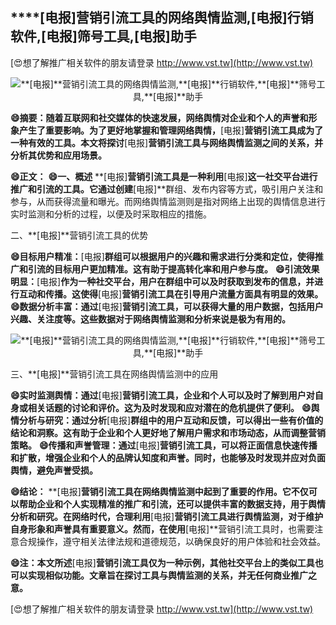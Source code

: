 ## ****[电报]**营销引流工具的网络舆情监测,**[电报]**行销软件,**[电报]**筛号工具,**[电报]**助手**

[😍想了解推广相关软件的朋友请登录 http://www.vst.tw](http://www.vst.tw)

 <center><img src="https://vst.tw/MP4/tuiguang/png/4.png" alt="**[电报]**营销引流工具的网络舆情监测,**[电报]**行销软件,**[电报]**筛号工具,**[电报]**助手"></center>

**😄摘要：随着互联网和社交媒体的快速发展，网络舆情对企业和个人的声誉和形象产生了重要影响。为了更好地掌握和管理网络舆情，**[电报]**营销引流工具成为了一种有效的工具。本文将探讨**[电报]**营销引流工具与网络舆情监测之间的关系，并分析其优势和应用场景。**

**😄正文：**
**😄一、概述**
**[电报]**营销引流工具是一种利用**[电报]**这一社交平台进行推广和引流的工具。它通过创建**[电报]**群组、发布内容等方式，吸引用户关注和参与，从而获得流量和曝光。而网络舆情监测则是指对网络上出现的舆情信息进行实时监测和分析的过程，以便及时采取相应的措施。

二、**[电报]**营销引流工具的优势

**😄目标用户精准：**[电报]**群组可以根据用户的兴趣和需求进行分类和定位，使得推广和引流的目标用户更加精准。这有助于提高转化率和用户参与度。**
**😄引流效果明显：**[电报]**作为一种社交平台，用户在群组中可以及时获取到发布的信息，并进行互动和传播。这使得**[电报]**营销引流工具在引导用户流量方面具有明显的效果。**
**😄数据分析丰富：通过**[电报]**营销引流工具，可以获得大量的用户数据，包括用户兴趣、关注度等。这些数据对于网络舆情监测和分析来说是极为有用的。**

 <center><img src="https://vst.tw/MP4/tuiguang/png/4.png" alt="**[电报]**营销引流工具的网络舆情监测,**[电报]**行销软件,**[电报]**筛号工具,**[电报]**助手"></center>

三、**[电报]**营销引流工具在网络舆情监测中的应用

**😄实时监测舆情：通过**[电报]**营销引流工具，企业和个人可以及时了解到用户对自身或相关话题的讨论和评价。这为及时发现和应对潜在的危机提供了便利。**
**😄舆情分析与研究：通过分析**[电报]**群组中的用户互动和反馈，可以得出一些有价值的结论和洞察。这有助于企业和个人更好地了解用户需求和市场动态，从而调整营销策略。**
**😄传播和声誉管理：通过**[电报]**营销引流工具，可以将正面信息快速传播和扩散，增强企业和个人的品牌认知度和声誉。同时，也能够及时发现并应对负面舆情，避免声誉受损。**

**😄结论：**
**[电报]**营销引流工具在网络舆情监测中起到了重要的作用。它不仅可以帮助企业和个人实现精准的推广和引流，还可以提供丰富的数据支持，用于舆情分析和研究。在网络时代，合理利用**[电报]**营销引流工具进行舆情监测，对于维护自身形象和声誉具有重要意义。然而，在使用**[电报]**营销引流工具时，也需要注意合规操作，遵守相关法律法规和道德规范，以确保良好的用户体验和社会效益。

**😄注：本文所述**[电报]**营销引流工具仅为一种示例，其他社交平台上的类似工具也可以实现相似功能。文章旨在探讨工具与舆情监测的关系，并无任何商业推广之意。**

[😍想了解推广相关软件的朋友请登录 http://www.vst.tw](http://www.vst.tw)



